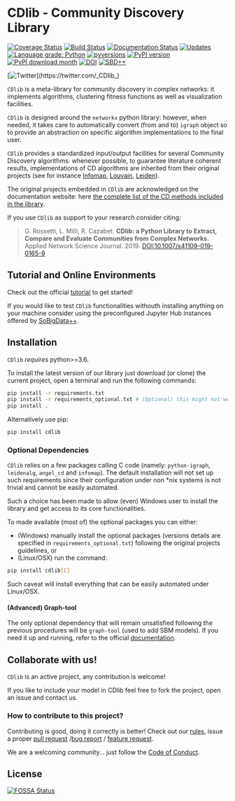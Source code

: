 # CDlib - Community Discovery Library
[![Coverage Status](https://coveralls.io/repos/github/GiulioRossetti/cdlib/badge.svg?branch=master)](https://coveralls.io/github/GiulioRossetti/cdlib?branch=master)
[![Build Status](https://travis-ci.org/GiulioRossetti/cdlib.svg?branch=master)](https://travis-ci.org/GiulioRossetti/cdlib)
[![Documentation Status](https://readthedocs.org/projects/cdlib/badge/?version=latest)](http://cdlib.readthedocs.io/en/latest/?badge=latest)
[![Updates](https://pyup.io/repos/github/GiulioRossetti/cdlib/shield.svg)](https://pyup.io/repos/github/GiulioRossetti/cdlib/)
[![Language grade: Python](https://img.shields.io/lgtm/grade/python/g/GiulioRossetti/nclib.svg?logo=lgtm&logoWidth=18)](https://lgtm.com/projects/g/GiulioRossetti/nclib/context:python)
[![pyversions](https://img.shields.io/pypi/pyversions/cdlib.svg)](https://badge.fury.io/py/cdlib)
[![PyPI version](https://badge.fury.io/py/cdlib.svg)](https://badge.fury.io/py/cdlib)
[![PyPI download month](https://img.shields.io/pypi/dm/cdlib.svg?color=blue&style=plastic)](https://pypi.python.org/pypi/cdlib/)
[![DOI](https://zenodo.org/badge/DOI/10.5281/zenodo.4575156.svg)](https://doi.org/10.5281/zenodo.4575156)
[![SBD++](https://img.shields.io/badge/Available%20on-SoBigData%2B%2B-green)](https://sobigdata.d4science.org/group/sobigdata-gateway/explore?siteId=20371853)


[![Twitter](https://img.shields.io/twitter/url/https/twitter.com/_CDlib_.svg?style=social&label=Follow%20%40_CDlib_)](https://twitter.com/_CDlib_)

<!---
[![FOSSA Status](https://app.fossa.io/api/projects/git%2Bgithub.com%2FGiulioRossetti%2Fcdlib.svg?type=shield)](https://app.fossa.io/projects/git%2Bgithub.com%2FGiulioRossetti%2Fcdlib?ref=badge_shield)
--->

``CDlib`` is a meta-library for community discovery in complex networks: it implements algorithms, clustering fitness functions as well as visualization facilities.


``CDlib`` is designed around the ``networkx`` python library: however, when needed, it takes care to automatically convert (from and to) ``igraph`` object so to provide an abstraction on specific algorithm implementations to the final user.

``CDlib`` provides a standardized input/output facilities for several Community Discovery algorithms: whenever possible, to guarantee literature coherent results, implementations of CD algorithms are inherited from their original projects (see for instance [Infomap](https://pypi.org/project/infomap/),
[Louvain](https://github.com/taynaud/python-louvain), [Leiden](https://github.com/vtraag/leidenalg)).

The original projects embedded in `CDlib` are acknowledged on the documentation website: 
here [the complete list of the CD methods included in the library](https://cdlib.readthedocs.io/en/latest/bibliography.html).

If you use ``CDlib`` as support to your research consider citing:

> G. Rossetti, L. Milli, R. Cazabet.
> **CDlib: a Python Library to Extract, Compare and Evaluate Communities from Complex Networks.**
> Applied Network Science Journal. 2019. 
> [DOI:10.1007/s41109-019-0165-9]()

## Tutorial and Online Environments

Check out the official [tutorial](https://colab.research.google.com/github/GiulioRossetti/cdlib/blob/master/docs/CDlib.ipynb) to get started!

If you would like to test ``CDlib`` functionalities withouth installing anything on your machine consider using the preconfigured Jupyter Hub instances offered by [SoBigData++](https://sobigdata.d4science.org/group/sobigdata-gateway/explore?siteId=20371853).

## Installation

``CDlib`` *requires* python>=3.6.

To install the latest version of our library just download (or clone) the current project, open a terminal and run the following commands:
```bash
pip install -r requirements.txt
pip install -r requirements_optional.txt # (Optional) this might not work in Windows systems due to C-based dependencies.
pip install .
```

Alternatively use pip:
```bash
pip install cdlib
```

### Optional Dependencies
``CDlib`` relies on a few packages calling C code (namely: ``python-igraph``, ``leidenalg``, ``angel_cd`` and ``infomap``).
The default installation will not set up such requirements since their configuration under non *nix systems is not trivial and cannot be easily automated.

Such a choice has been made to allow (even) Windows user to install the library and get access to its core functionalities. 

To made available (most of) the optional packages you can either:

- (Windows) manually install the optional packages (versions details are specified in ``requirements_optional.txt``) following the original projects guidelines, or
- (Linux/OSX) run the command:

```bash
pip install cdlib[C]
```

Such caveat will install everything that can be easily automated under Linux/OSX. 

#### (Advanced) Graph-tool
The only optional dependency that will remain unsatisfied following the previous procedures will be ``graph-tool`` (used to add SBM models). 
If you need it up and running, refer to the official [documentation](https://git.skewed.de/count0/graph-tool/wikis/installation-instructions).

## Collaborate with us!

``CDlib`` is an active project, any contribution is welcome!

If you like to include your model in CDlib feel free to fork the project, open an issue and contact us.

### How to contribute to this project?

Contributing is good, doing it correctly is better! Check out our [rules](https://github.com/GiulioRossetti/cdlib/blob/master/.github/CONTRIBUTING.md), issue a proper [pull request](https://github.com/GiulioRossetti/cdlib/blob/master/.github/PULL_REQUEST_TEMPLATE.md) /[bug report](https://github.com/GiulioRossetti/cdlib/blob/master/.github/ISSUE_TEMPLATE/bug_report.md) / [feature request](https://github.com/GiulioRossetti/cdlib/blob/master/.github/ISSUE_TEMPLATE/feature_request.md).

We are a welcoming community... just follow the [Code of Conduct](https://github.com/GiulioRossetti/cdlib/blob/master/.github/CODE_OF_CONDUCT.md).


## License
[![FOSSA Status](https://app.fossa.io/api/projects/git%2Bgithub.com%2FGiulioRossetti%2Fcdlib.svg?type=large)](https://app.fossa.io/projects/git%2Bgithub.com%2FGiulioRossetti%2Fcdlib?ref=badge_large)
